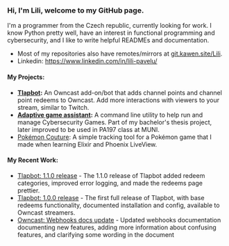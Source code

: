 ### Hi, I'm Lili, welcome to my GitHub page.
I'm a programmer from the Czech republic, currently looking for work. I know Python pretty well, have an interest in functional programming and cybersecurity, and I like to write helpful READMEs and documentation.

- Most of my repositories also have remotes/mirrors at [git.kawen.site/Lili](https://git.kawen.site/Lili).
- Linkedin: https://www.linkedin.com/in/lili-pavelu/

#### My Projects:
- **[Tlapbot](https://github.com/SleepyLili/tlapbot):** An Owncast add-on/bot that adds channel points and channel point redeems to Owncast. Add more interactions with viewers to your stream, similar to Twitch.
- **[Adaptive game assistant](https://github.com/SleepyLili/adaptive-game-assistant):** A command line utility to help run and manage Cybersecurity Games. Part of my bachelor's thesis project, later improved to be used in PA197 class at MUNI.
- [Pokémon Couture](https://github.com/SleepyLili/pokemon-couture): A simple tracking tool for a Pokémon game that I made when learning Elixir and Phoenix LiveView.

#### My Recent Work:
- [Tlapbot: 1.1.0 release](https://github.com/SleepyLili/tlapbot/releases/tag/v1.1.0) - The 1.1.0 release of Tlapbot added redeem categories, improved error logging, and made the redeems page prettier.
- [Tlapbot: 1.0.0 release](https://github.com/SleepyLili/tlapbot/releases/tag/v1.0.0) - The first full release of Tlapbot, with base redeems functionality, documented installation and config, available to Owncast streamers.
- [Owncast: Webhooks docs update](https://github.com/owncast/owncast.github.io/pull/85) - Updated webhooks documentation documenting new features, adding more information about confusing features, and clarifying some wording in the document
